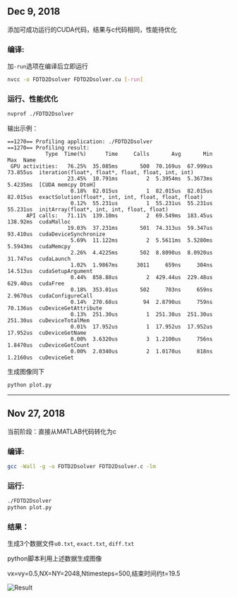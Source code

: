 ## Dec 9, 2018

添加可成功运行的CUDA代码，结果与c代码相同，性能待优化

### 编译:

加`-run`选项在编译后立即运行

```sh
nvcc -o FDTD2Dsolver FDTD2Dsolver.cu [-run]
```

### 运行、性能优化

```sh
nvprof ./FDTD2Dsolver
```

输出示例：

```
==1270== Profiling application: ./FDTD2Dsolver
==1270== Profiling result:
            Type  Time(%)      Time     Calls       Avg       Min       Max  Name
 GPU activities:   76.25%  35.085ms       500  70.169us  67.999us  73.855us  iteration(float*, float*, float, float, int, int)
                   23.45%  10.791ms         2  5.3954ms  5.3673ms  5.4235ms  [CUDA memcpy DtoH]
                    0.18%  82.015us         1  82.015us  82.015us  82.015us  exactSolution(float*, int, int, float, float, float)
                    0.12%  55.231us         1  55.231us  55.231us  55.231us  initArray(float*, int, int, float, float)
      API calls:   71.11%  139.10ms         2  69.549ms  183.45us  138.92ms  cudaMalloc
                   19.03%  37.231ms       501  74.313us  59.347us  93.410us  cudaDeviceSynchronize
                    5.69%  11.122ms         2  5.5611ms  5.5280ms  5.5943ms  cudaMemcpy
                    2.26%  4.4225ms       502  8.8090us  8.0920us  31.747us  cudaLaunch
                    1.02%  1.9867ms      3011     659ns     304ns  14.513us  cudaSetupArgument
                    0.44%  858.88us         2  429.44us  229.48us  629.40us  cudaFree
                    0.18%  353.01us       502     703ns     659ns  2.9670us  cudaConfigureCall
                    0.14%  270.68us        94  2.8790us     759ns  70.136us  cuDeviceGetAttribute
                    0.13%  251.30us         1  251.30us  251.30us  251.30us  cuDeviceTotalMem
                    0.01%  17.952us         1  17.952us  17.952us  17.952us  cuDeviceGetName
                    0.00%  3.6320us         3  1.2100us     756ns  1.8470us  cuDeviceGetCount
                    0.00%  2.0340us         2  1.0170us     818ns  1.2160us  cuDeviceGet
```

生成图像同下

```sh
python plot.py
```

---

## Nov 27, 2018

当前阶段：直接从MATLAB代码转化为c

### 编译:

```sh
gcc -Wall -g -o FDTD2Dsolver FDTD2Dsolver.c -lm
```

### 运行:

```sh
./FDTD2Dsolver
python plot.py
```

### 结果：

生成3个数据文件`u0.txt`, `exact.txt`, `diff.txt`

python脚本利用上述数据生成图像


vx=vy=0.5,NX=NY=2048,Ntimesteps=500,结束时间约t=19.5

![Result](plot.png)
